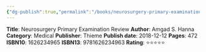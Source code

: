 ```yaml
---
{"dg-publish":true,"permalink":"/books/neurosurgery-primary-examination-review/","title":"Neurosurgery Primary Examination Review","tags":["book","ABNS"],"created":"2023-11-03T21:47:48.911-07:00","updated":"2023-11-03T21:48:36.822-07:00"}
---
```


**Title**: Neurosurgery Primary Examination Review
**Author**: Amgad S. Hanna
**Category**: Medical
**Publisher**: Thieme
**Publish date**: 2018-12-12
**Pages**: 472
**ISBN10**: 1626234965
**ISBN13**: 9781626234963
**Rating**: ⭐️⭐️⭐️⭐️⭐️
